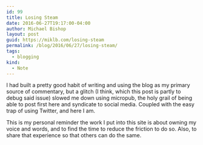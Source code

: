 ```yaml
---
id: 99
title: Losing Steam
date: 2016-06-27T19:17:00-04:00
author: Michael Bishop
layout: post
guid: https://miklb.com/losing-steam
permalink: /blog/2016/06/27/losing-steam/
tags:
  - blogging
kind:
  - Note
---
```

<p>I had built a pretty good habit of writing and using the blog as my primary source of commentary, but a glitch (I think, which this post is partly to debug said issue) slowed me down using micropub, the holy grail of being able to post first here and syndicate to social media. Coupled with the easy trap of using Twitter, and here I am.</p>

<p>This is my personal reminder the work I put into this site is about owning my voice and words, and to find the time to reduce the friction to do so. Also, to share that experience so that others can do the same.</p>